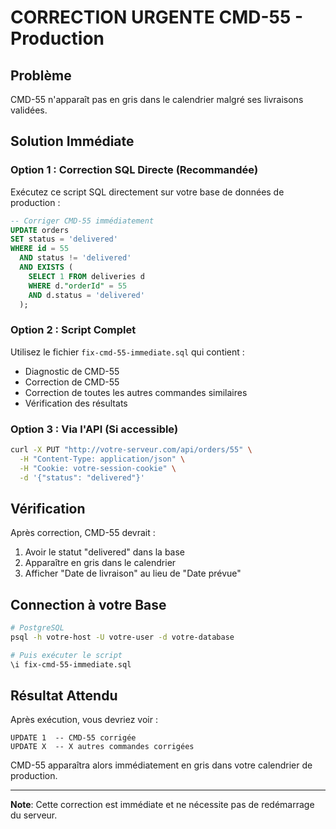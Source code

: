 # CORRECTION URGENTE CMD-55 - Production

## Problème
CMD-55 n'apparaît pas en gris dans le calendrier malgré ses livraisons validées.

## Solution Immédiate

### Option 1 : Correction SQL Directe (Recommandée)

Exécutez ce script SQL directement sur votre base de données de production :

```sql
-- Corriger CMD-55 immédiatement
UPDATE orders 
SET status = 'delivered'
WHERE id = 55 
  AND status != 'delivered'
  AND EXISTS (
    SELECT 1 FROM deliveries d 
    WHERE d."orderId" = 55 
    AND d.status = 'delivered'
  );
```

### Option 2 : Script Complet

Utilisez le fichier `fix-cmd-55-immediate.sql` qui contient :
- Diagnostic de CMD-55
- Correction de CMD-55
- Correction de toutes les autres commandes similaires
- Vérification des résultats

### Option 3 : Via l'API (Si accessible)

```bash
curl -X PUT "http://votre-serveur.com/api/orders/55" \
  -H "Content-Type: application/json" \
  -H "Cookie: votre-session-cookie" \
  -d '{"status": "delivered"}'
```

## Vérification

Après correction, CMD-55 devrait :
1. Avoir le statut "delivered" dans la base
2. Apparaître en gris dans le calendrier
3. Afficher "Date de livraison" au lieu de "Date prévue"

## Connection à votre Base

```bash
# PostgreSQL
psql -h votre-host -U votre-user -d votre-database

# Puis exécuter le script
\i fix-cmd-55-immediate.sql
```

## Résultat Attendu

Après exécution, vous devriez voir :
```
UPDATE 1  -- CMD-55 corrigée
UPDATE X  -- X autres commandes corrigées
```

CMD-55 apparaîtra alors immédiatement en gris dans votre calendrier de production.

---

**Note**: Cette correction est immédiate et ne nécessite pas de redémarrage du serveur.